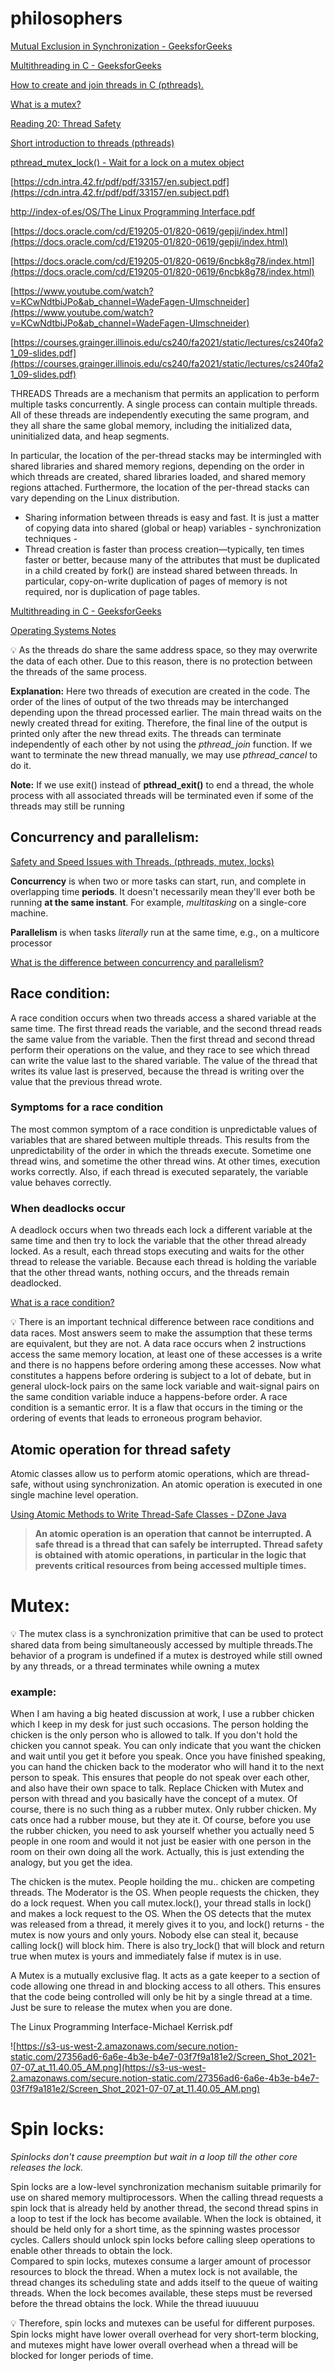 # philosophers
[Mutual Exclusion in Synchronization - GeeksforGeeks](https://www.geeksforgeeks.org/mutual-exclusion-in-synchronization/)

[Multithreading in C - GeeksforGeeks](https://www.geeksforgeeks.org/multithreading-c-2/)

[How to create and join threads in C (pthreads).](https://www.youtube.com/watch?v=uA8X5zNOGw8&list=PL9IEJIKnBJjFZxuqyJ9JqVYmuFZHr7CFM&ab_channel=JacobSorber)

[What is a mutex?](https://stackoverflow.com/questions/34524/what-is-a-mutex)

[Reading 20: Thread Safety](http://web.mit.edu/6.031/www/fa17/classes/20-thread-safety/)

[Short introduction to threads (pthreads)](https://www.youtube.com/watch?v=d9s_d28yJq0&list=PLfqABt5AS4FmuQf70psXrsMLEDQXNkLq2&ab_channel=CodeVault)

[pthread_mutex_lock() - Wait for a lock on a mutex object](https://www.ibm.com/docs/en/zos/2.4.0?topic=functions-pthread-mutex-lock-wait-lock-mutex-object)

[https://cdn.intra.42.fr/pdf/pdf/33157/en.subject.pdf](https://cdn.intra.42.fr/pdf/pdf/33157/en.subject.pdf)

[http://index-of.es/OS/The Linux Programming Interface.pdf](http://index-of.es/OS/The%20Linux%20Programming%20Interface.pdf)

[https://docs.oracle.com/cd/E19205-01/820-0619/gepji/index.html](https://docs.oracle.com/cd/E19205-01/820-0619/gepji/index.html)

[https://docs.oracle.com/cd/E19205-01/820-0619/6ncbk8g78/index.html](https://docs.oracle.com/cd/E19205-01/820-0619/6ncbk8g78/index.html)

[https://www.youtube.com/watch?v=KCwNdtbiJPo&ab_channel=WadeFagen-Ulmschneider](https://www.youtube.com/watch?v=KCwNdtbiJPo&ab_channel=WadeFagen-Ulmschneider)

[https://courses.grainger.illinois.edu/cs240/fa2021/static/lectures/cs240fa21_09-slides.pdf](https://courses.grainger.illinois.edu/cs240/fa2021/static/lectures/cs240fa21_09-slides.pdf)


THREADS
Threads are a mechanism that permits an application to perform multiple tasks concurrently. A single process can contain multiple threads. All of these threads are independently executing the same program, and they all share the same global memory, including the initialized data, uninitialized data, and heap segments.

In particular, the location of the per-thread stacks may be intermingled with shared libraries and shared memory regions, depending on the order in which threads are created, shared libraries loaded, and shared memory regions attached. Furthermore, the location of the per-thread stacks can vary depending on the Linux distribution.

- Sharing information between threads is easy and fast. It is just a matter of copying data into shared (global or heap) variables - synchronization techniques -
- Thread creation is faster than process creation—typically, ten times faster or better, because many of the attributes that must be duplicated in a child created by fork() are instead shared between threads. In particular, copy-on-write duplication of pages of memory is not required, nor is duplication of page tables.

[Multithreading in C - GeeksforGeeks](https://www.geeksforgeeks.org/multithreading-c-2/)

[Operating Systems Notes](https://www.personal.kent.edu/~rmuhamma/OpSystems/Myos/threads.htm)

<aside>
💡 As the threads do share the same address space, so they may overwrite the data of each other. Due to this reason, there is no protection between the threads of the same process.

</aside>

[](https://www.geeksforgeeks.org/thread-functions-in-c-c/)

**Explanation:** Here two threads of execution are created in the code. The order of the lines of output of the two threads may be interchanged depending upon the thread processed earlier. The main thread waits on the newly created thread for exiting. Therefore, the final line of the output is printed only after the new thread exits. The threads can terminate independently of each other by not using the *pthread_join* function. If we want to terminate the new thread manually, we may use *pthread_cancel* to do it.

**Note:** If we use exit() instead of **pthread_exit()** to end a thread, the whole process with all associated threads will be terminated even if some of the threads may still be running

## Concurrency and parallelism:

[Safety and Speed Issues with Threads. (pthreads, mutex, locks)](https://youtu.be/9axu8CUvOKY?list=PL9IEJIKnBJjFZxuqyJ9JqVYmuFZHr7CFM&t=292)

**Concurrency** is when two or more tasks can start, run, and complete in overlapping time **periods**. It doesn't necessarily mean they'll ever both be running **at the same instant**. For example, *multitasking* on a single-core machine.

**Parallelism** is when tasks *literally* run at the same time, e.g., on a multicore processor

[What is the difference between concurrency and parallelism?](https://stackoverflow.com/questions/1050222/what-is-the-difference-between-concurrency-and-parallelism)

## **Race condition:**

A race condition occurs when two threads access a shared variable at the same time. The first thread reads the variable, and the second thread reads the same value from the variable. Then the first thread and second thread perform their operations on the value, and they race to see which thread can write the value last to the shared variable. The value of the thread that writes its value last is preserved, because the thread is writing over the value that the previous thread wrote.

### **Symptoms for a race condition**

The most common symptom of a race condition is unpredictable values of variables that are shared between multiple threads. This results from the unpredictability of the order in which the threads execute. Sometime one thread wins, and sometime the other thread wins. At other times, execution works correctly. Also, if each thread is executed separately, the variable value behaves correctly.

### **When deadlocks occur**

A deadlock occurs when two threads each lock a different variable at the same time and then try to lock the variable that the other thread already locked. As a result, each thread stops executing and waits for the other thread to release the variable. Because each thread is holding the variable that the other thread wants, nothing occurs, and the threads remain deadlocked.

[What is a race condition?](https://stackoverflow.com/questions/34510/what-is-a-race-condition)

<aside>
💡 There is an important technical difference between race conditions and data races. Most answers seem to make the assumption that these terms are equivalent, but they are not.
A data race occurs when 2 instructions access the same memory location, at least one of these accesses is a write and there is no happens before ordering among these accesses. Now what constitutes a happens before ordering is subject to a lot of debate, but in general ulock-lock pairs on the same lock variable and wait-signal pairs on the same condition variable induce a happens-before order.
A race condition is a semantic error. It is a flaw that occurs in the timing or the ordering of events that leads to erroneous program behavior.

</aside>

## Atomic operation for thread safety

Atomic classes allow us to perform atomic operations, which are thread-safe, without using synchronization. An atomic operation is executed in one single machine level operation.

[Using Atomic Methods to Write Thread-Safe Classes - DZone Java](https://dzone.com/articles/using-atomic-methods-to-write-thread-safe-classes)

> **An atomic operation is an operation that cannot be interrupted.
A safe thread is a thread that can safely be interrupted.
Thread safety is obtained with atomic operations, in particular in the logic that prevents critical resources from being accessed multiple times.**
> 

# Mutex:

<aside>
💡 The mutex class is a synchronization primitive that can be used to protect shared data from being simultaneously accessed by multiple threads.The behavior of a program is undefined if a mutex is destroyed while still owned by any threads, or a thread terminates while owning a mutex

</aside>

### example:

When I am having a big heated discussion at work, I use a rubber chicken which I keep in my desk for just such occasions. The person holding the chicken is the only person who is allowed to talk. If you don't hold the chicken you cannot speak. You can only indicate that you want the chicken and wait until you get it before you speak. Once you have finished speaking, you can hand the chicken back to the moderator who will hand it to the next person to speak. This ensures that people do not speak over each other, and also have their own space to talk.
Replace Chicken with Mutex and person with thread and you basically have the concept of a mutex.
Of course, there is no such thing as a rubber mutex. Only rubber chicken. My cats once had a rubber mouse, but they ate it.
Of course, before you use the rubber chicken, you need to ask yourself whether you actually need 5 people in one room and would it not just be easier with one person in the room on their own doing all the work. Actually, this is just extending the analogy, but you get the idea.

The chicken is the mutex. People hoilding the mu.. chicken are competing threads. The Moderator is the OS. When people requests the chicken, they do a lock request. When you call mutex.lock(), your thread stalls in lock() and makes a lock request to the OS. When the OS detects that the mutex was released from a thread, it merely gives it to you, and lock() returns - the mutex is now yours and only yours. Nobody else can steal it, because calling lock() will block him. There is also try_lock() that will block and return true when mutex is yours and immediately false if mutex is in use.

A Mutex is a mutually exclusive flag. It acts as a gate keeper to a section of code allowing one thread in and blocking access to all others. This ensures that the code being controlled will only be hit by a single thread at a time. Just be sure to release the mutex when you are done.

The Linux Programming Interface-Michael Kerrisk.pdf

![https://s3-us-west-2.amazonaws.com/secure.notion-static.com/27356ad6-6a6e-4b3e-b4e7-03f7f9a181e2/Screen_Shot_2021-07-07_at_11.40.05_AM.png](https://s3-us-west-2.amazonaws.com/secure.notion-static.com/27356ad6-6a6e-4b3e-b4e7-03f7f9a181e2/Screen_Shot_2021-07-07_at_11.40.05_AM.png)

# Spin locks:

*Spinlocks don't cause preemption but wait in a loop till the other core releases the lock.*

Spin locks are a low-level synchronization mechanism suitable primarily for use on shared memory multiprocessors. When the calling thread requests a spin lock that is already held by another thread, the second thread spins in a loop to test if the lock has become available. When the lock is obtained, it should be held only for a short time, as the spinning wastes processor cycles. Callers should unlock spin locks before calling sleep operations to enable other threads to obtain the lock.
\
Compared to spin locks, mutexes consume a larger amount of processor resources to block the thread. When a mutex lock is not available, the thread changes its scheduling state and adds itself to the queue of waiting threads. When the lock becomes available, these steps must be reversed before the thread obtains the lock. While the thread iuuuuuu

<aside>
💡 Therefore, spin locks and mutexes can be useful for different purposes. Spin locks might have lower overall overhead for very short-term blocking, and mutexes might have lower overall overhead when a thread will be blocked for longer periods of time.

</aside>
